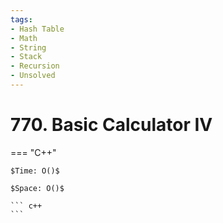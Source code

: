 ```yaml
---
tags:
- Hash Table
- Math
- String
- Stack
- Recursion
- Unsolved
---
```



# 770. Basic Calculator IV

=== "C++"

    $Time: O()$

    $Space: O()$

    ``` c++
    ```